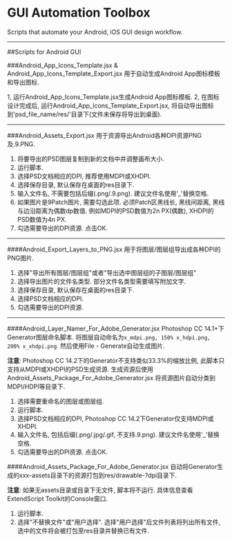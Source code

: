 # GUI Automation Toolbox

Scripts that automate your Android, iOS GUI design workflow.

----

##Scripts for Android GUI

###Android_App_Icons_Template.jsx & Android_App_Icons_Template_Export.jsx
用于自动生成Android App图标模板和导出图标.

1, 运行Android_App_Icons_Template.jsx生成Android App图标模板.
2, 在图标设计完成后, 运行Android_App_Icons_Template_Export.jsx, 将自动导出图标到'psd_file_name/res/'目录下(文件未保存将导出到桌面).

---

###Android_Assets_Export.jsx
用于资源导出Android各种DPI资源PNG及.9.PNG.

1. 将要导出的PSD图层复制到新的文档中并调整画布大小.
2. 运行脚本.
3. 选择PSD文档相应的DPI, 推荐使用MDPI或XHDPI.
4. 选择保存目录, 默认保存在桌面的res目录下.
5. 输入文件名, 不需要包括后缀(.png/.9.png). 建议文件名使用'_'替换空格.
6. 如果图片是9Patch图片, 需要勾选此项. 必须Patch区黑线长, 黑线间距离, 黑线与边沿距离为偶数dp数值. 例如MDPI的PSD数值为2n PX(偶数), XHDPI的PSD数值为4n PX.
7. 勾选需要导出的DPI资源. 点击OK.

---

####Android_Export_Layers_to_PNG.jsx
用于将图层/图层组导出成各种DPI的PNG图片.

1. 选择"导出所有图层/图层组"或者"导出选中图层组的子图层/图层组"
2. 选择导出图片的文件名类型. 部分文件名类型需要填写附加文字.
3. 选择保存目录, 默认保存在桌面的res目录下.
4. 选择PSD文档相应的DPI.
5. 勾选需要导出的DPI资源.

---

####Android_Layer_Namer_For_Adobe_Generator.jsx
Photoshop CC 14.1+下Generator图层命名脚本. 将图层自动命名为`x_mdpi.png, 150% x_hdpi.png, 200% x_xhdpi.png`. 然后使用File - Generate自动生成图片.

**注意**: Photoshop CC 14.2下的Generator不支持类似33.3%的缩放比例, 此脚本只支持从MDPI或XHDPI的PSD生成资源. 生成资源后使用 Android_Assets_Package_For_Adobe_Generator.jsx 将资源图片自动分类到MDPI/HDPI等目录下.

1. 选择需要重命名的图层或图层组.
2. 运行脚本.
3. 选择PSD文档相应的DPI, Photoshop CC 14.2下Generator仅支持MDPI或XHDPI.
4. 输入文件名, 包括后缀(.png/.jpg/.gif, 不支持.9.png). 建议文件名使用'_'替换空格.
5. 勾选需要导出的DPI资源. 点击OK.

####Android_Assets_Package_For_Adobe_Generator.jsx
自动将Generator生成的xxx-assets目录下的资源打包到res/drawable-?dpi目录下.

**注意**: 如果无assets目录或目录下无文件, 脚本将不运行. 具体信息查看ExtendScript Toolkit的Console窗口.

1. 运行脚本.
2. 选择"不替换文件"或"用户选择". 选择"用户选择"后文件列表将列出所有文件, 选中的文件将会被打包至res目录并替换已有文件.




